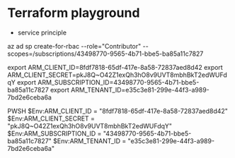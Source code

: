 # Terraform playground

* service principle

az ad sp create-for-rbac --role="Contributor" --scopes=/subscriptions/43498770-9565-4b71-bbe5-ba85a11c7827

 export ARM_CLIENT_ID=8fdf7818-65df-417e-8a58-72837aed8d42
 export ARM_CLIENT_SECRET=pkJ8Q~O42Z1exQh3hO8v9UVT8mbhBkT2edWUFdqY
 export ARM_SUBSCRIPTION_ID=43498770-9565-4b71-bbe5-ba85a11c7827
 export ARM_TENANT_ID=e35c3e81-299e-44f3-a989-7bd2e6ceba6a

PWSH
$Env:ARM_CLIENT_ID = "8fdf7818-65df-417e-8a58-72837aed8d42"
$Env:ARM_CLIENT_SECRET = "pkJ8Q~O42Z1exQh3hO8v9UVT8mbhBkT2edWUFdqY"
$Env:ARM_SUBSCRIPTION_ID = "43498770-9565-4b71-bbe5-ba85a11c7827"
$Env:ARM_TENANT_ID = "e35c3e81-299e-44f3-a989-7bd2e6ceba6a"